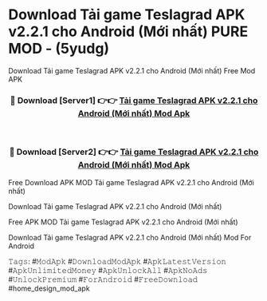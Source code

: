 # Download Tải game Teslagrad APK v2.2.1 cho Android (Mới nhất) PURE MOD - (5yudg)
Download Tải game Teslagrad APK v2.2.1 cho Android (Mới nhất) Free Mod APK

<div align="center">
<h3>🔴 Download [Server1] 👉👉 <a href="https://apk-comot.site?title=Tải_game_Teslagrad_APK_v2.2.1_cho_Android_(Mới_nhất)">Tải game Teslagrad APK v2.2.1 cho Android (Mới nhất) Mod Apk</a></h3><br>

<h3>🔴 Download [Server2] 👉👉 <a href="https://apk-comot.site?title=Tải_game_Teslagrad_APK_v2.2.1_cho_Android_(Mới_nhất)">Tải game Teslagrad APK v2.2.1 cho Android (Mới nhất) Mod Apk</a></h3>
</div>


Free Download APK MOD Tải game Teslagrad APK v2.2.1 cho Android (Mới nhất)

Download Tải game Teslagrad APK v2.2.1 cho Android (Mới nhất) 

Free APK MOD Tải game Teslagrad APK v2.2.1 cho Android (Mới nhất) 

Download Tải game Teslagrad APK v2.2.1 cho Android (Mới nhất) Mod For Android

𝚃𝚊𝚐𝚜: #𝙼𝚘𝚍𝙰𝚙𝚔 #𝙳𝚘𝚠𝚗𝚕𝚘𝚊𝚍𝙼𝚘𝚍𝙰𝚙𝚔 #𝙰𝚙𝚔𝙻𝚊𝚝𝚎𝚜𝚝𝚅𝚎𝚛𝚜𝚒𝚘𝚗 #𝙰𝚙𝚔𝚄𝚗𝚕𝚒𝚖𝚒𝚝𝚎𝚍𝙼𝚘𝚗𝚎𝚢 #𝙰𝚙𝚔𝚄𝚗𝚕𝚘𝚌𝚔𝙰𝚕𝚕 #𝙰𝚙𝚔𝙽𝚘𝙰𝚍𝚜 #𝚄𝚗𝚕𝚘𝚌𝚔𝙿𝚛𝚎𝚖𝚒𝚞𝚖 #𝙵𝚘𝚛𝙰𝚗𝚍𝚛𝚘𝚒𝚍 #𝙵𝚛𝚎𝚎𝙳𝚘𝚠𝚗𝚕𝚘𝚊𝚍 #home_design_mod_apk